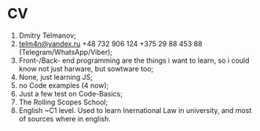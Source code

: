 # CV

1. Dmitry Telmanov;
1. telm4n@yandex.ru +48 732 906 124 +375 29 88 453 88 (Telegram/WhatsApp/Viber);
1. Front-/Back- end programming are the things i want to learn, so i could know not just harware, but sowtware too;
1. None, just learning JS;
1. no Code examples (4 now);
1. Just a few test on Code-Basics;
1. The Rolling Scopes School;
1. English ~C1 level. Used to learn Inernational Law in university, and most of sources where in english.
